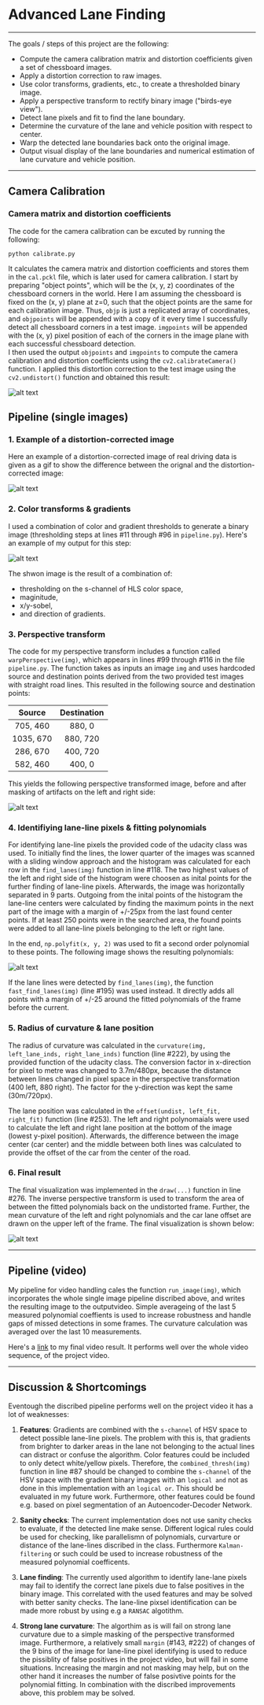 # **Advanced Lane Finding**
---
The goals / steps of this project are the following:

* Compute the camera calibration matrix and distortion coefficients given a set of chessboard images.
* Apply a distortion correction to raw images.
* Use color transforms, gradients, etc., to create a thresholded binary image.
* Apply a perspective transform to rectify binary image ("birds-eye view").
* Detect lane pixels and fit to find the lane boundary.
* Determine the curvature of the lane and vehicle position with respect to center.
* Warp the detected lane boundaries back onto the original image.
* Output visual display of the lane boundaries and numerical estimation of lane curvature and vehicle position.

[//]: # (Image References)
[image1]: ./output_images/calibartion.gif "Original to undistorted version"
[image2]: ./output_images/original_undist.gif "Original to undistorted version"
[image3]: ./output_images/undist_edges.gif "Edge detection"
[image4]: ./output_images/warped_mask.gif "Perspective transformed"
[image5]: ./output_images/warped_polynomials.gif "Fitted polynomials"
[image6]: ./output_images/result.jpg "Final output"
---
## Camera Calibration

### Camera matrix and distortion coefficients
The code for the camera calibration can be excuted by running the following:
```
python calibrate.py
```
It calculates the camera matrix and distortion coefficients and stores them in the `cal.pckl` file, which is later used for camera calibration.
I start by preparing "object points", which will be the (x, y, z) coordinates of the chessboard corners in the world. Here I am assuming the chessboard is fixed on the (x, y) plane at z=0, such that the object points are the same for each calibration image.  Thus, `objp` is just a replicated array of coordinates, and `objpoints` will be appended with a copy of it every time I successfully detect all chessboard corners in a test image.  `imgpoints` will be appended with the (x, y) pixel position of each of the corners in the image plane with each successful chessboard detection.  
I then used the output `objpoints` and `imgpoints` to compute the camera calibration and distortion coefficients using the `cv2.calibrateCamera()` function.  I applied this distortion correction to the test image using the `cv2.undistort()` function and obtained this result: 

![alt text][image1]

## Pipeline (single images)

### 1. Example of a distortion-corrected image

Here an example of a distortion-corrected image of real driving data is given as a gif to show the difference between the orignal and the distortion-corrected image:

![alt text][image2]

### 2. Color transforms & gradients

I used a combination of color and gradient thresholds to generate a binary image (thresholding steps at lines #11 through #96 in `pipeline.py`).  Here's an example of my output for this step:

![alt text][image3]

The shwon image is the result of a combination of:

* thresholding on the s-channel of HLS color space,
* maginitude, 
* x/y-sobel, 
* and direction of gradients.

### 3. Perspective transform

The code for my perspective transform includes a function called `warpPerspective(img)`, which appears in lines #99 through #116 in the file `pipeline.py`. The function takes as inputs an image `img` and uses hardcoded source and destination points derived from the two provided test images with straight road lines.
This resulted in the following source and destination points:

| Source        | Destination   | 
|:-------------:|:-------------:| 
| 705, 460      | 880, 0        | 
| 1035, 670      | 880, 720      |
| 286, 670     | 400, 720      |
| 582, 460      | 400, 0        |

This yields the following perspective transformed image, before and after masking of artifacts on the left and right side:

![alt text][image4]


### 4. Identifiying lane-line pixels & fitting polynomials

For identifying lane-line pixels the provided code of the udacity class was used. To initially find the lines, the lower quarter of the images was scanned with a sliding window approach and the histogram was calculated for each row in the `find_lanes(img)` function in line #118. The two highest values of the left and right side of the histogram were choosen as inital points for the further finding of lane-line pixels. Afterwards, the image was horizontally separated in 9 parts. Outgoing from the inital points of the histogram the lane-line centers were calculated by finding the maximum points in the next part of the image with a margin of +/-25px from the last found center points. If at least 250 points were in the searched area, the found points were added to all lane-line pixels belonging to the left or right lane.

In the end, `np.polyfit(x, y, 2)` was used to fit a second order polynomial to these points. The following image shows the resulting polynomials:

![alt text][image5]

If the lane lines were detected by `find_lanes(img)`, the function `fast_find_lanes(img)` (line #195) was used instead. It directly adds all points with a margin of +/-25 around the fitted polynomials of the frame before the current.

### 5. Radius of curvature & lane position

The radius of curvature was calculated in the `curvature(img, left_lane_inds, right_lane_inds)` function (line #222), by using the provided function of the udacity class. The conversion factor in x-direction for pixel to metre was changed to 3.7m/480px, because the distance between lines changed in pixel space in the perspective transformation (400 left, 880 right). The factor for the y-direction was kept the same (30m/720px).

The lane position was calculated in the `offset(undist, left_fit, right_fit)` function (line #253). The left and right polynomaials were used to calculate the left and right lane position at the bottom of the image (lowest y-pixel position). Afterwards, the difference between the image center (car center) and the middle between both lines was calculated to provide the offset of the car from the center of the road.

### 6. Final result

The final visualization was implemented in the `draw(...)` function in line #276. The inverse perspective transform is used to transform the area of between the fitted polynomials back on the undistorted frame. Further, the mean curvature of the left and right polynomials and the car lane offset are drawn on the upper left of the frame. The final visualization is shown below:

![alt text][image6]

---

## Pipeline (video)

My pipeline for video handling cales the function `run_image(img)`, which incorporates the whole single image pipeline discribed above, and writes the resulting image to the outputvideo.
Simple averageing of the last 5 measured polynomial coeffients is used to increase robustness and handle gaps of missed detections in some frames. The curvature calculation was averaged over the last 10 measurements.

Here's a [link](./out.mp4) to my final video result. It performs well over the whole video sequence, of the project video.

---

## Discussion & Shortcomings

Eventough the discribed pipeline performs well on the project video it has a lot of weaknesses:

1. **Features**: Gradients are combined with the `s-channel` of HSV space to detect possible lane-line pixels. The problem with this is, that gradients from brighter to darker areas in the lane not belonging to the actual lines can distract or confuse the algorithm. Color features could be included to only detect white/yellow pixels. Therefore, the `combined_thresh(img)` function in line #87 should be changed to combine the `s-channel` of the HSV space with the gradient binary images with an `logical and` not as done in this implementation with an `logical or`. This should be evaluated in my future work. Furthermore, other features could be found e.g. based on pixel segmentation of an Autoencoder-Decoder Network.

2. **Sanity checks**: The current implementation does not use sanity checks to evaluate, if the detected line make sense. Different logical rules could be used for checking, like parallelismn of polynomials, curvarture or distance of the lane-lines discribed in the class. Furthermore `Kalman-filtering` or such could be used to increase robustness of the measured polynomial coefficents.


3. **Lane finding**: The currently used algorithm to identify lane-lane pixels may fail to identify the correct lane pixels  due to false positives in the binary image. This correlated with the used features and may be solved with better sanity checks. The lane-line pixsel identification can be made more robust by using e.g a `RANSAC` algotithm.

4. **Strong lane curvature**: The algorthim as is will fail on strong lane curvature due to a simple masking of the perspective transformed image. Furthermore, a relatively small `margin` (#143, #222) of changes of the 9 bins of the image for lane-line pixel identifying is used to reduce the pissiblity of false positives in the project video, but will fail in some situations. Increasing the margin and not masking may help, but on the other hand it increases the number of false posivtive points for the polynomial fitting. In combination with the discribed improvements above, this problem may be solved.